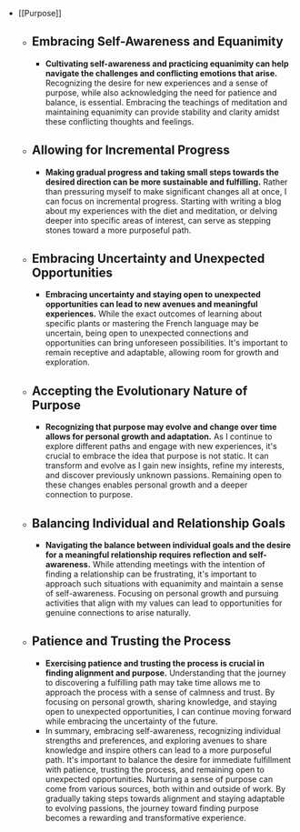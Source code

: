 - [[Purpose]]
	- ## Embracing Self-Awareness and Equanimity
		- **Cultivating self-awareness and practicing equanimity can help navigate the challenges and conflicting emotions that arise.** Recognizing the desire for new experiences and a sense of purpose, while also acknowledging the need for patience and balance, is essential. Embracing the teachings of meditation and maintaining equanimity can provide stability and clarity amidst these conflicting thoughts and feelings.
	- ## Allowing for Incremental Progress
		- **Making gradual progress and taking small steps towards the desired direction can be more sustainable and fulfilling.** Rather than pressuring myself to make significant changes all at once, I can focus on incremental progress. Starting with writing a blog about my experiences with the diet and meditation, or delving deeper into specific areas of interest, can serve as stepping stones toward a more purposeful path.
	- ## Embracing Uncertainty and Unexpected Opportunities
		- **Embracing uncertainty and staying open to unexpected opportunities can lead to new avenues and meaningful experiences.** While the exact outcomes of learning about specific plants or mastering the French language may be uncertain, being open to unexpected connections and opportunities can bring unforeseen possibilities. It's important to remain receptive and adaptable, allowing room for growth and exploration.
	- ## Accepting the Evolutionary Nature of Purpose
		- **Recognizing that purpose may evolve and change over time allows for personal growth and adaptation.** As I continue to explore different paths and engage with new experiences, it's crucial to embrace the idea that purpose is not static. It can transform and evolve as I gain new insights, refine my interests, and discover previously unknown passions. Remaining open to these changes enables personal growth and a deeper connection to purpose.
	- ## Balancing Individual and Relationship Goals
		- **Navigating the balance between individual goals and the desire for a meaningful relationship requires reflection and self-awareness.** While attending meetings with the intention of finding a relationship can be frustrating, it's important to approach such situations with equanimity and maintain a sense of self-awareness. Focusing on personal growth and pursuing activities that align with my values can lead to opportunities for genuine connections to arise naturally.
	- ## Patience and Trusting the Process
		- **Exercising patience and trusting the process is crucial in finding alignment and purpose.** Understanding that the journey to discovering a fulfilling path may take time allows me to approach the process with a sense of calmness and trust. By focusing on personal growth, sharing knowledge, and staying open to unexpected opportunities, I can continue moving forward while embracing the uncertainty of the future.
		- In summary, embracing self-awareness, recognizing individual strengths and preferences, and exploring avenues to share knowledge and inspire others can lead to a more purposeful path. It's important to balance the desire for immediate fulfillment with patience, trusting the process, and remaining open to unexpected opportunities. Nurturing a sense of purpose can come from various sources, both within and outside of work. By gradually taking steps towards alignment and staying adaptable to evolving passions, the journey toward finding purpose becomes a rewarding and transformative experience.